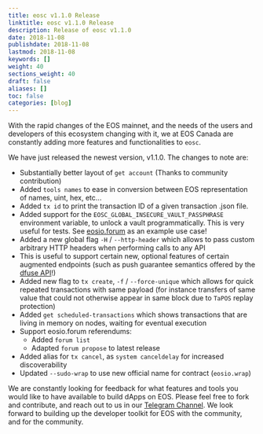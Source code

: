 ```yaml
---
title: eosc v1.1.0 Release
linktitle: eosc v1.1.0 Release
description: Release of eosc v1.1.0
date: 2018-11-08
publishdate: 2018-11-08
lastmod: 2018-11-08
keywords: []
weight: 40
sections_weight: 40
draft: false
aliases: []
toc: false
categories: [blog]
---
```


With the rapid changes of the EOS mainnet, and the needs of the users and developers of this ecosystem
changing with it, we at EOS Canada are constantly adding more features and functionalities to `eosc`.

We have just released the newest version, v1.1.0. The changes to note are:

* Substantially better layout of `get account` (Thanks to community contribution)
* Added `tools names` to ease in conversion between EOS representation of names, uint, hex, etc...
* Added `tx id` to print the transaction ID of a given transaction .json file.
* Added support for the `EOSC_GLOBAL_INSECURE_VAULT_PASSPHRASE` environment variable, to unlock a vault programmatically. This is very useful for tests. See [eosio.forum](https://github.com/eaoscanada/eosio.forum/blob/da00f31b6c23da46364af912a01990b62a398785/README.md#environment) as an example use case!
* Added a new global flag `-H` / `--http-header` which allows to pass custom arbitrary HTTP headers when performing calls to any API
* This is useful to support certain new, optional features of certain augmented endpoints (such as push guarantee semantics offered by the [dfuse API](https://dfuse.io/)!)
* Added new flag to `tx create`, `-f` / `--force-unique` which allows for quick repeated transactions with same payload (for instance transfers of same value that could not otherwise appear in same block due to `TaPOS` replay protection)
* Added `get scheduled-transactions` which shows transactions that are living in memory on nodes, waiting for eventual execution
* Support eosio.forum referendums:
   * Added `forum list`
   * Adapted `forum propose` to latest release
* Added alias for `tx cancel`, as `system canceldelay` for increased discoverability
* Updated `--sudo-wrap` to use new official name for contract (`eosio.wrap`)   

We are constantly looking for feedback for what features and tools you would like to have available to build dApps on EOS. Please feel free to fork and contribute, and reach out to us in our [Telegram Channel](https://t.me/eoscanada). We look forward to building up the developer toolkit for EOS with the community, and for the community.
